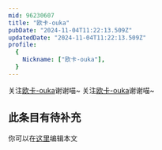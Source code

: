 ```yaml
---
mid: 96230607
title: "欧卡-ouka"
pubDate: "2024-11-04T11:22:13.509Z"
updatedDate: "2024-11-04T11:22:13.509Z"
profile:
  {
    Nickname: ["欧卡-ouka"],
  }
---
```


关注[欧卡-ouka](https://space.bilibili.com/96230607)谢谢喵~ 关注[欧卡-ouka](https://space.bilibili.com/96230607)谢谢喵~

## 此条目有待补充
你可以在[这里](https://github.com/Yuhanawa/VTuber.ICU/edit/master/src/content/v/欧卡-ouka/index.md)编辑本文

